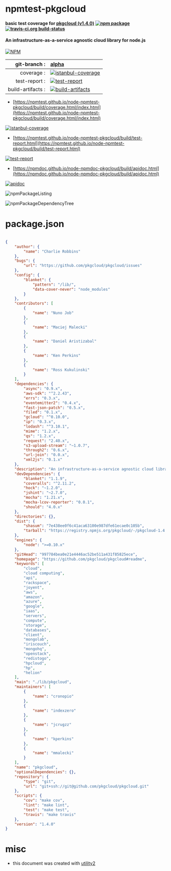 # npmtest-pkgcloud

#### basic test coverage for  [pkgcloud (v1.4.0)](https://github.com/pkgcloud/pkgcloud#readme)  [![npm package](https://img.shields.io/npm/v/npmtest-pkgcloud.svg?style=flat-square)](https://www.npmjs.org/package/npmtest-pkgcloud) [![travis-ci.org build-status](https://api.travis-ci.org/npmtest/node-npmtest-pkgcloud.svg)](https://travis-ci.org/npmtest/node-npmtest-pkgcloud)

#### An infrastructure-as-a-service agnostic cloud library for node.js

[![NPM](https://nodei.co/npm/pkgcloud.png?downloads=true&downloadRank=true&stars=true)](https://www.npmjs.com/package/pkgcloud)

| git-branch : | [alpha](https://github.com/npmtest/node-npmtest-pkgcloud/tree/alpha)|
|--:|:--|
| coverage : | [![istanbul-coverage](https://npmtest.github.io/node-npmtest-pkgcloud/build/coverage.badge.svg)](https://npmtest.github.io/node-npmtest-pkgcloud/build/coverage.html/index.html)|
| test-report : | [![test-report](https://npmtest.github.io/node-npmtest-pkgcloud/build/test-report.badge.svg)](https://npmtest.github.io/node-npmtest-pkgcloud/build/test-report.html)|
| build-artifacts : | [![build-artifacts](https://npmtest.github.io/node-npmtest-pkgcloud/glyphicons_144_folder_open.png)](https://github.com/npmtest/node-npmtest-pkgcloud/tree/gh-pages/build)|

- [https://npmtest.github.io/node-npmtest-pkgcloud/build/coverage.html/index.html](https://npmtest.github.io/node-npmtest-pkgcloud/build/coverage.html/index.html)

[![istanbul-coverage](https://npmtest.github.io/node-npmtest-pkgcloud/build/screenCapture.buildCi.browser.%252Ftmp%252Fbuild%252Fcoverage.lib.html.png)](https://npmtest.github.io/node-npmtest-pkgcloud/build/coverage.html/index.html)

- [https://npmtest.github.io/node-npmtest-pkgcloud/build/test-report.html](https://npmtest.github.io/node-npmtest-pkgcloud/build/test-report.html)

[![test-report](https://npmtest.github.io/node-npmtest-pkgcloud/build/screenCapture.buildCi.browser.%252Ftmp%252Fbuild%252Ftest-report.html.png)](https://npmtest.github.io/node-npmtest-pkgcloud/build/test-report.html)

- [https://npmdoc.github.io/node-npmdoc-pkgcloud/build/apidoc.html](https://npmdoc.github.io/node-npmdoc-pkgcloud/build/apidoc.html)

[![apidoc](https://npmdoc.github.io/node-npmdoc-pkgcloud/build/screenCapture.buildCi.browser.%252Ftmp%252Fbuild%252Fapidoc.html.png)](https://npmdoc.github.io/node-npmdoc-pkgcloud/build/apidoc.html)

![npmPackageListing](https://npmtest.github.io/node-npmtest-pkgcloud/build/screenCapture.npmPackageListing.svg)

![npmPackageDependencyTree](https://npmtest.github.io/node-npmtest-pkgcloud/build/screenCapture.npmPackageDependencyTree.svg)



# package.json

```json

{
    "author": {
        "name": "Charlie Robbins"
    },
    "bugs": {
        "url": "https://github.com/pkgcloud/pkgcloud/issues"
    },
    "config": {
        "blanket": {
            "pattern": "/lib/",
            "data-cover-never": "node_modules"
        }
    },
    "contributors": [
        {
            "name": "Nuno Job"
        },
        {
            "name": "Maciej Malecki"
        },
        {
            "name": "Daniel Aristizabal"
        },
        {
            "name": "Ken Perkins"
        },
        {
            "name": "Ross Kukulinski"
        }
    ],
    "dependencies": {
        "async": "0.9.x",
        "aws-sdk": "^2.2.43",
        "errs": "0.3.x",
        "eventemitter2": "0.4.x",
        "fast-json-patch": "0.5.x",
        "filed": "0.1.x",
        "gcloud": "^0.10.0",
        "ip": "0.3.x",
        "lodash": "^3.10.1",
        "mime": "1.2.x",
        "qs": "1.2.x",
        "request": "2.40.x",
        "s3-upload-stream": "~1.0.7",
        "through2": "0.6.x",
        "url-join": "0.0.x",
        "xml2js": "0.1.x"
    },
    "description": "An infrastructure-as-a-service agnostic cloud library for node.js",
    "devDependencies": {
        "blanket": "1.1.9",
        "coveralls": "^2.11.2",
        "hock": "~1.2.0",
        "jshint": "~2.7.0",
        "mocha": "1.21.x",
        "mocha-lcov-reporter": "0.0.1",
        "should": "4.0.x"
    },
    "directories": {},
    "dist": {
        "shasum": "7e438ee0f6c41aca63100e987dfe61ecae0c105b",
        "tarball": "https://registry.npmjs.org/pkgcloud/-/pkgcloud-1.4.0.tgz"
    },
    "engines": {
        "node": ">=0.10.x"
    },
    "gitHead": "997784bea0e21e4446ac52be511a431f85825ece",
    "homepage": "https://github.com/pkgcloud/pkgcloud#readme",
    "keywords": [
        "cloud",
        "cloud computing",
        "api",
        "rackspace",
        "joyent",
        "aws",
        "amazon",
        "azure",
        "google",
        "iaas",
        "servers",
        "compute",
        "storage",
        "databases",
        "client",
        "mongolab",
        "iriscouch",
        "mongohq",
        "openstack",
        "redistogo",
        "hpcloud",
        "hp",
        "helion"
    ],
    "main": "./lib/pkgcloud",
    "maintainers": [
        {
            "name": "cronopio"
        },
        {
            "name": "indexzero"
        },
        {
            "name": "jcrugzz"
        },
        {
            "name": "kperkins"
        },
        {
            "name": "mmalecki"
        }
    ],
    "name": "pkgcloud",
    "optionalDependencies": {},
    "repository": {
        "type": "git",
        "url": "git+ssh://git@github.com/pkgcloud/pkgcloud.git"
    },
    "scripts": {
        "cov": "make cov",
        "lint": "make lint",
        "test": "make test",
        "travis": "make travis"
    },
    "version": "1.4.0"
}
```



# misc
- this document was created with [utility2](https://github.com/kaizhu256/node-utility2)
